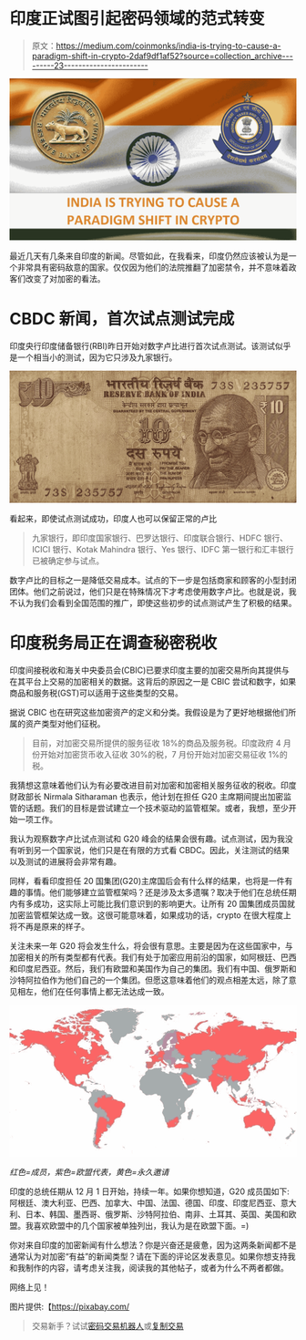 # 印度正试图引起密码领域的范式转变

> 原文：<https://medium.com/coinmonks/india-is-trying-to-cause-a-paradigm-shift-in-crypto-2daf9df1af52?source=collection_archive---------23----------------------->

![](img/4eff3684cba319098d426c5c2991f929.png)

最近几天有几条来自印度的新闻。尽管如此，在我看来，印度仍然应该被认为是一个非常具有密码敌意的国家。仅仅因为他们的法院推翻了加密禁令，并不意味着政客们改变了对加密的看法。

# CBDC 新闻，首次试点测试完成

印度央行印度储备银行(RBI)昨日开始对数字卢比进行首次试点测试。该测试似乎是一个相当小的测试，因为它只涉及九家银行。

![](img/065952208073590e6f15a41d05efc1e0.png)

看起来，即使试点测试成功，印度人也可以保留正常的卢比

> 九家银行，即印度国家银行、巴罗达银行、印度联合银行、HDFC 银行、ICICI 银行、Kotak Mahindra 银行、Yes 银行、IDFC 第一银行和汇丰银行已被确定参与试点。

数字卢比的目标之一是降低交易成本。试点的下一步是包括商家和顾客的小型封闭团体。他们之前说过，他们只是在特殊情况下才考虑使用数字卢比。也就是说，我不认为我们会看到全国范围的推广，即使这些初步的试点测试产生了积极的结果。

# 印度税务局正在调查秘密税收

印度间接税收和海关中央委员会(CBIC)已要求印度主要的加密交易所向其提供与在其平台上交易的加密相关的数据。这背后的原因之一是 CBIC 尝试和数字，如果商品和服务税(GST)可以适用于这些类型的交易。

据说 CBIC 也在研究这些加密资产的定义和分类。我假设是为了更好地根据他们所属的资产类型对他们征税。

> 目前，对加密交易所提供的服务征收 18%的商品及服务税。印度政府 4 月份开始对加密货币收入征收 30%的税，7 月份开始对加密交易征收 1%的税。

我猜想这意味着他们认为有必要改进目前对加密和加密相关服务征收的税收。印度财政部长 Nirmala Sitharaman 也表示，他计划在担任 G20 主席期间提出加密监管的话题。我们的目标是尝试建立一个技术驱动的监管框架。或者，我想，至少开始一项工作。

我认为观察数字卢比试点测试和 G20 峰会的结果会很有趣。试点测试，因为我没有听到另一个国家说，他们只是在有限的方式看 CBDC。因此，关注测试的结果以及测试的进展将会非常有趣。

同样，看看印度担任 20 国集团(G20)主席国后会有什么样的结果，也将是一件有趣的事情。他们能够建立监管框架吗？还是涉及太多遗嘱？取决于他们在总统任期内有多成功，这实际上可能比我们意识到的影响更大。让所有 20 国集团成员国就加密监管框架达成一致。这很可能意味着，如果成功的话，crypto 在很大程度上将不再是原来的样子。

关注未来一年 G20 将会发生什么，将会很有意思。主要是因为在这些国家中，与加密相关的所有类型都有代表。我们有处于加密应用前沿的国家，如阿根廷、巴西和印度尼西亚。然后，我们有欧盟和美国作为自己的集团。我们有中国、俄罗斯和沙特阿拉伯作为他们自己的一个集团。但愿这意味着他们的观点相差太远，除了意见相左，他们在任何事情上都无法达成一致。

![](img/f267eea6979abe15cd6fd0915f04b111.png)

*红色=成员，紫色=欧盟代表，黄色=永久邀请*

印度的总统任期从 12 月 1 日开始，持续一年。如果你想知道，G20 成员国如下:阿根廷、澳大利亚、巴西、加拿大、中国、法国、德国、印度、印度尼西亚、意大利、日本、韩国、墨西哥、俄罗斯、沙特阿拉伯、南非、土耳其、英国、美国和欧盟。我喜欢欧盟中的几个国家被单独列出，我认为是在欧盟下面。=)

你对来自印度的加密新闻有什么想法？你是兴奋还是疲惫，因为这两条新闻都不是通常认为对加密“有益”的新闻类型？请在下面的评论区发表意见。如果你想支持我和我制作的内容，请考虑关注我，阅读我的其他帖子，或者为什么不两者都做。

网络上见！

图片提供:【https://pixabay.com/ 

> 交易新手？试试[密码交易机器人](/coinmonks/crypto-trading-bot-c2ffce8acb2a)或[复制交易](/coinmonks/top-10-crypto-copy-trading-platforms-for-beginners-d0c37c7d698c)
